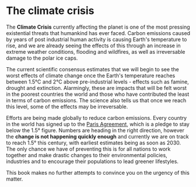 # The climate crisis

The **Climate Crisis** currently affecting the planet is one of the most pressing existential threats that humankind has ever faced. Carbon emissions caused by years of post industrial human activity is causing Earth's temperature to rise, and we are already seeing the effects of this through an increase in extreme weather conditions, flooding and wildfires, as well as irreversable damage to the polar ice caps.

The current scientific consensus estimates that we will begin to see the worst effects of climate change once the Earth's temperature reaches between 1.5&deg;C and 2&deg;C above pre-industrial levels - effects such as famine, drought and extinction. Alarmingly, these are impacts that will be felt worst in the poorest countries the world and those who have contributed the least in terms of carbon emissions. The science also tells us that once we reach this level, some of the effects may be irreversable.

Efforts are being made globally to reduce carbon emissions. Every country in the world has signed up to the [Paris Agreement](https://en.wikipedia.org/wiki/Paris_Agreement), which is a pledge to stay below the 1.5&deg; figure. Numbers are heading in the right direction, however the **change is not happening quickly enough** and currently we are on track to reach 1.5&deg; this century, with earliest estimates being as soon as 2030. The only chance we have of preventing this is for all nations to work together and make drastic changes to their environmental policies, industries and to encourage their populations to lead greener lifestyles.

This book makes no further attempts to convince you on the urgency of this matter.
